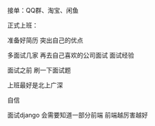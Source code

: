 接单：QQ群、淘宝、闲鱼



正式上班：

准备好简历		突出自己的优点		

多面试几家  再去自己喜欢的公司面试    面试经验

面试之前		刷一下面试题

上班最好是北上广深

自信





面试django		会需要知道一部分前端  前端越厉害越好
